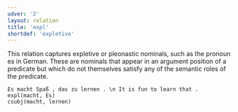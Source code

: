 ```yaml
---
udver: '2'
layout: relation
title: 'expl'
shortdef: 'expletive'
---
```


This relation captures expletive or pleonastic nominals, such as the pronoun es in German. These are nominals that appear in an argument position of a predicate but which do not themselves satisfy any of the semantic roles of the predicate. 

~~~ sdparse
Es macht Spaß , das zu lernen . \n It is fun to learn that .
expl(macht, Es)
csubj(macht, lernen)
~~~
<!-- Interlanguage links updated Út zář 29 20:23:30 CEST 2020 -->
